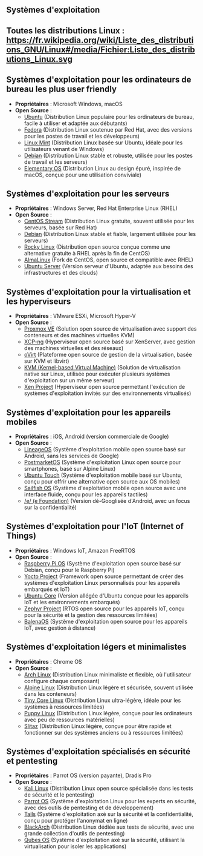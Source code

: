 ## Systèmes d'exploitation

## Toutes les distributions Linux : https://fr.wikipedia.org/wiki/Liste_des_distributions_GNU/Linux#/media/Fichier:Liste_des_distributions_Linux.svg


## Systèmes d'exploitation pour les ordinateurs de bureau les plus user friendly
- **Propriétaires** : Microsoft Windows, macOS
- **Open Source** :
  - [Ubuntu](https://ubuntu.com/) (Distribution Linux populaire pour les ordinateurs de bureau, facile à utiliser et adaptée aux débutants)
  - [Fedora](https://getfedora.org/) (Distribution Linux soutenue par Red Hat, avec des versions pour les postes de travail et les développeurs)
  - [Linux Mint](https://linuxmint.com/) (Distribution Linux basée sur Ubuntu, idéale pour les utilisateurs venant de Windows)
  - [Debian](https://www.debian.org/) (Distribution Linux stable et robuste, utilisée pour les postes de travail et les serveurs)
  - [Elementary OS](https://elementary.io/) (Distribution Linux au design épuré, inspirée de macOS, conçue pour une utilisation conviviale)

## Systèmes d'exploitation pour les serveurs
- **Propriétaires** : Windows Server, Red Hat Enterprise Linux (RHEL)
- **Open Source** :
  - [CentOS Stream](https://www.centos.org/) (Distribution Linux gratuite, souvent utilisée pour les serveurs, basée sur Red Hat)
  - [Debian](https://www.debian.org/) (Distribution Linux stable et fiable, largement utilisée pour les serveurs)
  - [Rocky Linux](https://rockylinux.org/) (Distribution open source conçue comme une alternative gratuite à RHEL après la fin de CentOS)
  - [AlmaLinux](https://almalinux.org/) (Fork de CentOS, open source et compatible avec RHEL)
  - [Ubuntu Server](https://ubuntu.com/download/server) (Version serveur d'Ubuntu, adaptée aux besoins des infrastructures et des clouds)

## Systèmes d'exploitation pour la virtualisation et les hyperviseurs
- **Propriétaires** : VMware ESXi, Microsoft Hyper-V
- **Open Source** :
  - [Proxmox VE](https://www.proxmox.com/en/proxmox-ve) (Solution open source de virtualisation avec support des conteneurs et des machines virtuelles KVM)
  - [XCP-ng](https://xcp-ng.org/) (Hyperviseur open source basé sur XenServer, avec gestion des machines virtuelles et des réseaux)
  - [oVirt](https://www.ovirt.org/) (Plateforme open source de gestion de la virtualisation, basée sur KVM et libvirt)
  - [KVM (Kernel-based Virtual Machine)](https://www.linux-kvm.org/) (Solution de virtualisation native sur Linux, utilisée pour exécuter plusieurs systèmes d'exploitation sur un même serveur)
  - [Xen Project](https://xenproject.org/) (Hyperviseur open source permettant l'exécution de systèmes d'exploitation invités sur des environnements virtualisés)

## Systèmes d'exploitation pour les appareils mobiles
- **Propriétaires** : iOS, Android (version commerciale de Google)
- **Open Source** :
  - [LineageOS](https://lineageos.org/) (Système d'exploitation mobile open source basé sur Android, sans les services de Google)
  - [PostmarketOS](https://postmarketos.org/) (Système d'exploitation Linux open source pour smartphones, basé sur Alpine Linux)
  - [Ubuntu Touch](https://ubuntu-touch.io/) (Système d'exploitation mobile basé sur Ubuntu, conçu pour offrir une alternative open source aux OS mobiles)
  - [Sailfish OS](https://sailfishos.org/) (Système d'exploitation mobile open source avec une interface fluide, conçu pour les appareils tactiles)
  - [/e/ (e Foundation)](https://e.foundation/) (Version dé-Googlisée d'Android, avec un focus sur la confidentialité)

## Systèmes d'exploitation pour l'IoT (Internet of Things)
- **Propriétaires** : Windows IoT, Amazon FreeRTOS
- **Open Source** :
  - [Raspberry Pi OS](https://www.raspberrypi.org/software/) (Système d'exploitation open source basé sur Debian, conçu pour le Raspberry Pi)
  - [Yocto Project](https://www.yoctoproject.org/) (Framework open source permettant de créer des systèmes d'exploitation Linux personnalisés pour les appareils embarqués et IoT)
  - [Ubuntu Core](https://ubuntu.com/core) (Version allégée d'Ubuntu conçue pour les appareils IoT et les environnements embarqués)
  - [Zephyr Project](https://www.zephyrproject.org/) (RTOS open source pour les appareils IoT, conçu pour la sécurité et la gestion des ressources limitées)
  - [BalenaOS](https://www.balena.io/os/) (Système d'exploitation open source pour les appareils IoT, avec gestion à distance)

## Systèmes d'exploitation légers et minimalistes
- **Propriétaires** : Chrome OS
- **Open Source** :
  - [Arch Linux](https://www.archlinux.org/) (Distribution Linux minimaliste et flexible, où l'utilisateur configure chaque composant)
  - [Alpine Linux](https://alpinelinux.org/) (Distribution Linux légère et sécurisée, souvent utilisée dans les conteneurs)
  - [Tiny Core Linux](http://tinycorelinux.net/) (Distribution Linux ultra-légère, idéale pour les systèmes à ressources limitées)
  - [Puppy Linux](http://puppylinux.com/) (Distribution Linux légère, conçue pour les ordinateurs avec peu de ressources matérielles)
  - [Slitaz](http://www.slitaz.org/en/) (Distribution Linux légère, conçue pour être rapide et fonctionner sur des systèmes anciens ou à ressources limitées)

## Systèmes d'exploitation spécialisés en sécurité et pentesting
- **Propriétaires** : Parrot OS (version payante), Dradis Pro
- **Open Source** :
  - [Kali Linux](https://www.kali.org/) (Distribution Linux open source spécialisée dans les tests de sécurité et le pentesting)
  - [Parrot OS](https://www.parrotsec.org/) (Système d'exploitation Linux pour les experts en sécurité, avec des outils de pentesting et de développement)
  - [Tails](https://tails.boum.org/) (Système d'exploitation axé sur la sécurité et la confidentialité, conçu pour protéger l'anonymat en ligne)
  - [BlackArch](https://blackarch.org/) (Distribution Linux dédiée aux tests de sécurité, avec une grande collection d'outils de pentesting)
  - [Qubes OS](https://www.qubes-os.org/) (Système d'exploitation axé sur la sécurité, utilisant la virtualisation pour isoler les applications)

